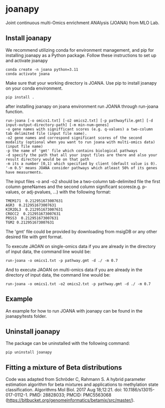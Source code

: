 # joanapy

Joint continuous multi-Omics enrichment ANAlysis (JOANA) from MLO Lab.

## Install joanapy
We recommend utilizing conda for environment management, and pip for installing joanapy as a Python package. Follow these instructions to set up and activate joanapy

```
conda create -n joana python=3.11
conda activate joana
```
Make sure that your working directory is JOANA. 
Use pip to install joanapy on your conda environment.

```
pip install .
```

after installing joanapy on joana environment run JOANA through run-joana function.

```
run-joana [-o omics1.txt] [-o2 omics2.txt] [-p pathwayfile.gmt] [-d input-output-directory-path] [-m min-num-genes]
-o gene names with signifficant scores (e.g. q-values) a two-column tab delimited file (input file name).
-o2 gene names and correspond significant scores of the second modality (optional when you want to run joana with multi-omics data) (input file name)
-p the name of 'gmt' file which contains biological pathways
-d specify the path that all your input files are there and also your result directory would be on that path
-m its a number [0,1) which specified by client (default value is 0). '-m 0.5' means JOANA consider pathways which atleast 50% of its genes have measurments.   

```

The input files -o and -o2 should be a two-column tab-delimited file the first column geneNames and the second column significant scores(e.g. p-values, or adj-pvalues, ...) with the following format:

```
TMEM171  0.212951673007631
AGR3  0.212951673007631
KIR2DL3  0.212951673007631
CROCC2  0.212951673007631
PRSS3  0.212951673007631
TGM2 0.212951673007631   
```

The 'gmt' file could be provided by downloading from msigDB or any other desired file with gmt format.

To execute JAOAN on single-omics data if you are already in the directory of input data, the command line would be:

```
run-joana -o omics1.txt -p pathway.gmt -d ./ -m 0.7

```
And to execute JAOAN on multi-omics data if you are already in the directory of input data, the command line would be:

```
run-joana -o omics1.txt -o2 omics2.txt -p pathway.gmt -d ./ -m 0.7

```

## Example
An example for how to run JOANA with joanapy can be found in the joanapy/tests folder.

## Uninstall joanapy
The package can be uninstalled with the following command:

```
pip uninstall joanapy
```


## Fitting a mixture of Beta distributions
Code was adapted from Schröder C, Rahmann S. A hybrid parameter estimation algorithm for beta mixtures and applications to methylation state classification. Algorithms Mol Biol. 2017 Aug 18;12:21. doi: 10.1186/s13015-017-0112-1. PMID: 28828033; PMCID: PMC5563068 (https://bitbucket.org/genomeinformatics/betamix/src/master/).
